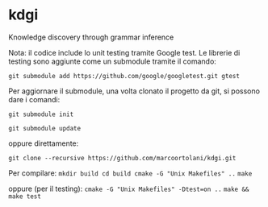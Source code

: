 # kdgi
Knowledge discovery through grammar inference

Nota: il codice include lo unit testing tramite Google test.
Le librerie di testing sono aggiunte come un submodule tramite il comando:

`git submodule add https://github.com/google/googletest.git gtest`

Per aggiornare il submodule, una volta clonato il progetto da git, si possono dare i comandi:

`git submodule init`

`git submodule update`

oppure direttamente:

`git clone --recursive https://github.com/marcoortolani/kdgi.git`

Per compilare:
`mkdir build cd build cmake -G "Unix Makefiles" ..`
`make`

oppure (per il testing):
`cmake -G "Unix Makefiles" -Dtest=on ..` 
`make && make test`
